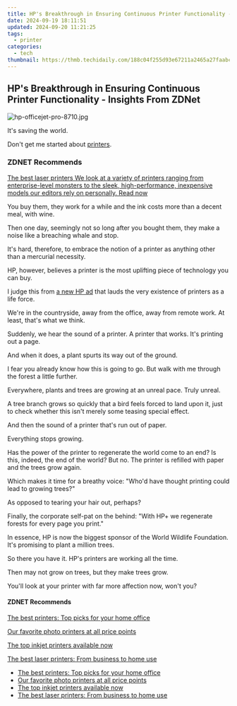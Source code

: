 ```yaml
---
title: HP's Breakthrough in Ensuring Continuous Printer Functionality - Insights From ZDNet
date: 2024-09-19 18:11:51
updated: 2024-09-20 11:21:25
tags:
  - printer
categories:
  - tech
thumbnail: https://thmb.techidaily.com/188c04f255d93e67211a2465a27faabcbf2c001ac13c5309944b496e7b0daf2e.jpg
---
```


## HP's Breakthrough in Ensuring Continuous Printer Functionality - Insights From ZDNet

![hp-officejet-pro-8710.jpg](https://www.zdnet.com/a/img/resize/037afeb5248b7ffe1295a83da43e9d9c7d129a87/2020/08/28/12b43c3e-420f-4890-be81-91bfcee7e798/hp-officejet-pro-8710.jpg?auto=webp&width=1280)

It's saving the world.

Don't get me started about [printers](https://www.zdnet.com/topic/printers/).

### **ZDNET** Recommends

[The best laser printers We look at a variety of printers ranging from enterprise-level monsters to the sleek, high-performance, inexpensive models our editors rely on personally.  Read now](https://www.zdnet.com/article/best-laser-printer/)

You buy them, they work for a while and the ink costs more than a decent meal, with wine.

Then one day, seemingly not so long after you bought them, they make a noise like a breaching whale and stop. 

It's hard, therefore, to embrace the notion of a printer as anything other than a mercurial necessity.

HP, however, believes a printer is the most uplifting piece of technology you can buy. 

I judge this from [a new HP ad](https://www.youtube.com/watch?v=2aK2mjXEi0o) that lauds the very existence of printers as a life force.

We're in the countryside, away from the office, away from remote work. At least, that's what we think.

Suddenly, we hear the sound of a printer. A printer that works. It's printing out a page.

And when it does, a plant spurts its way out of the ground.

I fear you already know how this is going to go. But walk with me through the forest a little further.

Everywhere, plants and trees are growing at an unreal pace. Truly unreal.

A tree branch grows so quickly that a bird feels forced to land upon it, just to check whether this isn't merely some teasing special effect.

And then the sound of a printer that's run out of paper.

Everything stops growing. 

Has the power of the printer to regenerate the world come to an end? Is this, indeed, the end of the world? But no. The printer is refilled with paper and the trees grow again. 

Which makes it time for a breathy voice: "Who'd have thought printing could lead to growing trees?" 

As opposed to tearing your hair out, perhaps?

Finally, the corporate self-pat on the behind: "With HP+ we regenerate forests for every page you print."

In essence, HP is now the biggest sponsor of the World Wildlife Foundation. It's promising to plant a million trees. 

So there you have it. HP's printers are working all the time.

Then may not grow on trees, but they make trees grow.

You'll look at your printer with far more affection now, won't you?

#### **ZDNET** Recommends

[The best printers: Top picks for your home office](https://www.zdnet.com/article/best-printer/ "The best printers: Top picks for your home office")

[Our favorite photo printers at all price points](https://www.zdnet.com/article/best-photo-printer/ "Our favorite photo printers at all price points")

[The top inkjet printers available now](https://www.zdnet.com/article/best-inkjet-printer/ "The top inkjet printers available now")

[The best laser printers: From business to home use](https://www.zdnet.com/article/best-laser-printer/ "The best laser printers: From business to home use")

* [The best printers: Top picks for your home office](https://www.zdnet.com/article/best-printer/ "The best printers: Top picks for your home office")
* [Our favorite photo printers at all price points](https://www.zdnet.com/article/best-photo-printer/ "Our favorite photo printers at all price points")
* [The top inkjet printers available now](https://www.zdnet.com/article/best-inkjet-printer/ "The top inkjet printers available now")
* [The best laser printers: From business to home use](https://www.zdnet.com/article/best-laser-printer/ "The best laser printers: From business to home use")

<ins class="adsbygoogle"
     style="display:block"
     data-ad-format="autorelaxed"
     data-ad-client="ca-pub-7571918770474297"
     data-ad-slot="1223367746"></ins>



<ins class="adsbygoogle"
     style="display:block"
     data-ad-client="ca-pub-7571918770474297"
     data-ad-slot="8358498916"
     data-ad-format="auto"
     data-full-width-responsive="true"></ins>
